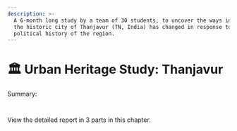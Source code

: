 ```yaml
---
description: >-
  A 6-month long study by a team of 30 students, to uncover the ways in which
  the historic city of Thanjavur (TN, India) has changed in response to the
  political history of the region.
---
```


# 🏛 Urban Heritage Study: Thanjavur

Summary:

<figure><img src="../../../.gitbook/assets/B.jpg" alt=""><figcaption></figcaption></figure>

<figure><img src="../../../.gitbook/assets/B1.jpg" alt=""><figcaption></figcaption></figure>

View the detailed report in 3 parts in this chapter.
